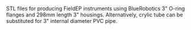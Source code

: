 STL files for producing FieldEP instruments using BlueRobotics 3" O-ring flanges and 298mm length 3" housings. Alternatively, crylic tube can be substituted for 3" internal diameter PVC pipe.
